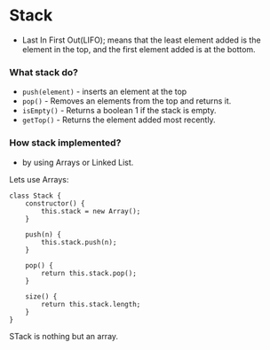 # Stack

- Last In First Out(LIFO); means that the least element added is the element in the top, and the first element added is at the bottom.

### What stack do?

- `push(element)` - inserts an element at the top
- `pop()` - Removes an elements from the top and returns it.
- `isEmpty()` - Returns a boolean 1 if the stack is empty.
- `getTop()` - Returns the element added most recently.

### How stack implemented?

- by using Arrays or Linked List.

Lets use Arrays:

```typesript
class Stack {
    constructor() {
        this.stack = new Array();
    }

    push(n) {
        this.stack.push(n);
    }

    pop() {
        return this.stack.pop();
    }

    size() {
        return this.stack.length;
    }
}
```

STack is nothing but an array. 
